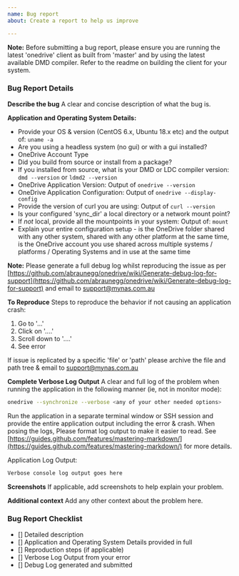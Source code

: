```yaml
---
name: Bug report
about: Create a report to help us improve

---
```

**Note:** Before submitting a bug report, please ensure you are running the latest 'onedrive' client as built from 'master' and by using the latest available DMD compiler. Refer to the readme on building the client for your system.

### Bug Report Details ###
**Describe the bug**
A clear and concise description of what the bug is.

**Application and Operating System Details:**
*   Provide your OS & version (CentOS 6.x, Ubuntu 18.x etc) and the output of: `uname -a`
*   Are you using a headless system (no gui) or with a gui installed?
*   OneDrive Account Type
*   Did you build from source or install from a package?
*   If you installed from source, what is your DMD or LDC compiler version: `dmd --version` or `ldmd2 --version`
*   OneDrive Application Version: Output of `onedrive --version`
*   OneDrive Application Configuration: Output of `onedrive --display-config`
*   Provide the version of curl you are using: Output of `curl --version`
*   Is your configured 'sync_dir' a local directory or a network mount point?
*   If *not* local, provide all the mountpoints in your system: Output of: `mount`
*   Explain your entire configuration setup - is the OneDrive folder shared with any other system, shared with any other platform at the same time, is the OneDrive account you use shared across multiple systems / platforms / Operating Systems and in use at the same time

**Note:** Please generate a full debug log whilst reproducing the issue as per [https://github.com/abraunegg/onedrive/wiki/Generate-debug-log-for-support](https://github.com/abraunegg/onedrive/wiki/Generate-debug-log-for-support) and email to support@mynas.com.au

**To Reproduce**
Steps to reproduce the behavior if not causing an application crash:
1.  Go to '...'
2.  Click on '....'
3.  Scroll down to '....'
4.  See error

If issue is replicated by a specific 'file' or 'path' please archive the file and path tree & email to support@mynas.com.au 

**Complete Verbose Log Output**
A clear and full log of the problem when running the application in the following manner (ie, not in monitor mode):
```bash
onedrive --synchronize --verbose <any of your other needed options>
```

Run the application in a separate terminal window or SSH session and provide the entire application output including the error & crash. When posing the logs, Please format log output to make it easier to read. See [https://guides.github.com/features/mastering-markdown/](https://guides.github.com/features/mastering-markdown/) for more details.

Application Log Output:
```bash
Verbose console log output goes here
```

**Screenshots**
If applicable, add screenshots to help explain your problem.

**Additional context**
Add any other context about the problem here.

### Bug Report Checklist ###
*   [] Detailed description
*   [] Application and Operating System Details provided in full
*   [] Reproduction steps (if applicable)
*   [] Verbose Log Output from your error
*   [] Debug Log generated and submitted

